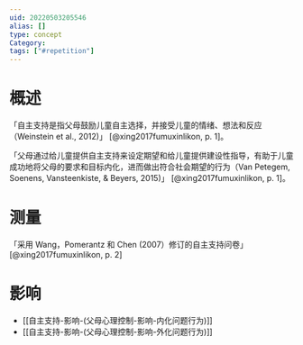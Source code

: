 ```yaml
---
uid: 20220503205546
alias: []
type: concept
Category: 
tags: ["#repetition"]
---
```


# 概述

「自主支持是指父母鼓励儿童自主选择，并接受儿童的情绪、想法和反应（Weinstein et al., 2012)」 [@xing2017fumuxinlikon, p. 1]。

「父母通过给儿童提供自主支持来设定期望和给儿童提供建设性指导，有助于儿童成功地将父母的要求和目标内化，进而做出符合社会期望的行为（Van Petegem, Soenens, Vansteenkiste, &   Beyers, 2015)」 [@xing2017fumuxinlikon, p. 1]。

# 测量

「采用 Wang，Pomerantz 和 Chen (2007）修订的自主支持问卷」 [@xing2017fumuxinlikon, p. 2]

# 影响

- [[自主支持-影响-(父母心理控制-影响-内化问题行为)]]
- [[自主支持-影响-(父母心理控制-影响-外化问题行为)]]